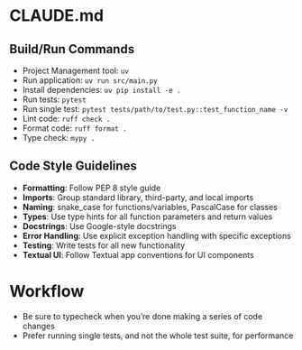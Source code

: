 # CLAUDE.md

## Build/Run Commands
- Project Management tool: `uv`
- Run application: `uv run src/main.py`
- Install dependencies: `uv pip install -e .`
- Run tests: `pytest`
- Run single test: `pytest tests/path/to/test.py::test_function_name -v`
- Lint code: `ruff check .`
- Format code: `ruff format .`
- Type check: `mypy .`

## Code Style Guidelines
- **Formatting**: Follow PEP 8 style guide
- **Imports**: Group standard library, third-party, and local imports
- **Naming**: snake_case for functions/variables, PascalCase for classes
- **Types**: Use type hints for all function parameters and return values
- **Docstrings**: Use Google-style docstrings
- **Error Handling**: Use explicit exception handling with specific exceptions
- **Testing**: Write tests for all new functionality
- **Textual UI**: Follow Textual app conventions for UI components

# Workflow
- Be sure to typecheck when you’re done making a series of code changes
- Prefer running single tests, and not the whole test suite, for performance